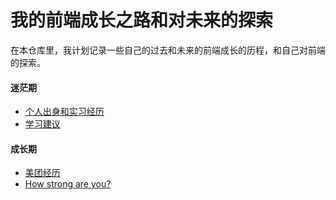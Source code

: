 # 我的前端成长之路和对未来的探索
在本仓库里，我计划记录一些自己的过去和未来的前端成长的历程，和自己对前端的探索。

#### 迷茫期
- [个人出身和实习经历](https://github.com/screetBloom/level-up/issues/3)
- [学习建议](https://github.com/screetBloom/level-up/issues/4)

#### 成长期
- [美团经历](https://github.com/screetBloom/level-up/issues/5)
- [How strong are you?](https://github.com/screetBloom/level-up/issues/6)












